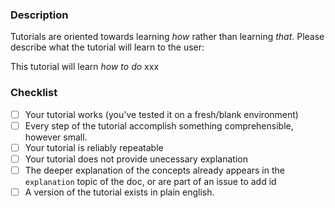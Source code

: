 ### Description 

Tutorials are oriented towards learning _how_ rather than learning _that_. 
Please describe what the tutorial will learn to the user:

This tutorial will learn _how to do_ xxx

### Checklist
- [ ] Your tutorial works (you've tested it on a fresh/blank environment)
- [ ] Every step of the tutorial accomplish something comprehensible, however small.
- [ ] Your tutorial is reliably repeatable
- [ ] Your tutorial does not provide unecessary explanation
- [ ] The deeper explanation of the concepts already appears in the `explanation` topic of the doc, or are part of an issue to add id
- [ ] A version of the tutorial exists in plain english.